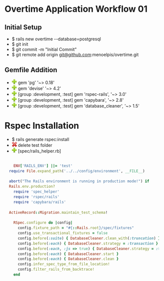 # Overtime Application Workflow 01

## Initial Setup

- $ rails new overtime --database=postgresql
- $ git init
- $ git commit -m "Initial Commit"
- $ git remote add origin git@github.com:menoelpis/overtime.git

## Gemfile Addition

* ![add](plus.png) gem 'pg' '~> 0.18'
* ![add](plus.png) gem 'devise' '~> 4.2'
* ![add](plus.png) [group :development, :test] gem 'rspec-rails', '~> 3.0' 
* ![add](plus.png) [group :development, :test] gem 'capybara', '~> 2.8' 
* ![add](plus.png) [group :development, :test] gem 'database_cleaner', '~> 1.5' 

# Rspec Installation

- $ rails generate rspec:install
- ![sub](minus.png) delete test folder
- ![add](plus.png) [spec/rails_helper.rb] 
```ruby	
	
	ENV['RAILS_ENV'] ||= 'test'
  require File.expand_path('../../config/environment', __FILE__)

  abort("The Rails environment is running in production mode!") if 
  Rails.env.production?
 	require 'spec_helper'
	require 'rspec/rails'
	require 'capybara/rails'

  ActiveRecord::Migration.maintain_test_schema!

	RSpec.configure do |config|
	  config.fixture_path = "#{::Rails.root}/spec/fixtures"
	  config.use_transactional_fixtures = false
	  config.before(:suite) { DatabaseCleaner.clean_with(:truncation) }
	  config.before(:each) { DatabaseCleaner.strategy = :transaction }
	  config.before(:each, :js => true) { DatabaseCleaner.strategy = :truncation }
	  config.before(:each) { DatabaseCleaner.start }
	  config.before(:each) { DatabaseCleaner.clean }
	  config.infer_spec_type_from_file_location!
	  config.filter_rails_from_backtrace!
	end

```
